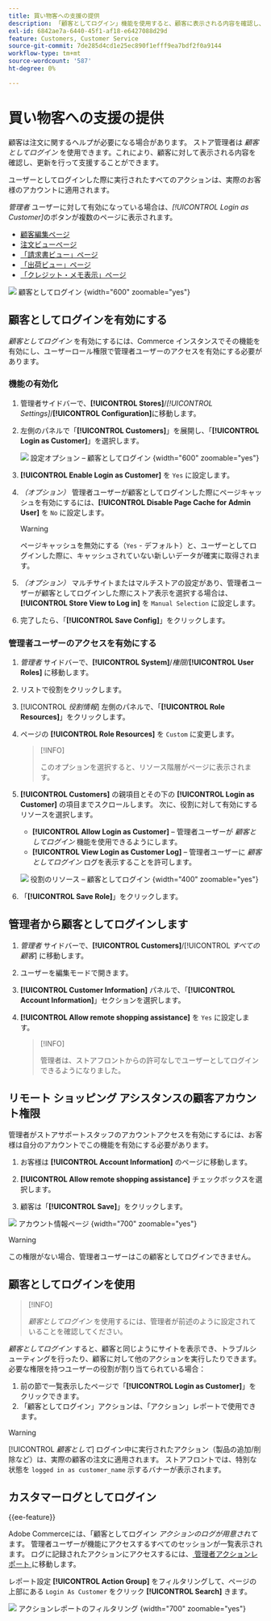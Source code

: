 ```yaml
---
title: 買い物客への支援の提供
description: 「顧客としてログイン」機能を使用すると、顧客に表示される内容を確認し、顧客に代わって更新を行うことができます。
exl-id: 6842ae7a-6440-45f1-af18-e6427088d29d
feature: Customers, Customer Service
source-git-commit: 7de285d4cd1e25ec890f1efff9ea7bdf2f0a9144
workflow-type: tm+mt
source-wordcount: '587'
ht-degree: 0%

---
```


# 買い物客への支援の提供

顧客は注文に関するヘルプが必要になる場合があります。 ストア管理者は _顧客としてログイン_ を使用できます。これにより、顧客に対して表示される内容を確認し、更新を行って支援することができます。

ユーザーとしてログインした際に実行されたすべてのアクションは、実際のお客様のアカウントに適用されます。

_管理者_ ユーザーに対して有効になっている場合は、_[!UICONTROL Login as Customer]_&#x200B;のボタンが複数のページに表示されます。

* [顧客編集ページ](../customers/update-account.md)
* [注文ビューページ](../stores-purchase/order-processing.md)
* [「請求書ビュー」ページ](../stores-purchase/invoices.md)
* [「出荷ビュー」ページ](../stores-purchase/shipments.md)
* [「クレジット・メモ表示」ページ](../stores-purchase/credit-memo-create.md)

![&#x200B; 顧客としてログイン &#x200B;](assets/login-as-customer.png){width="600" zoomable="yes"}

## 顧客としてログインを有効にする

_顧客としてログイン_ を有効にするには、Commerce インスタンスでその機能を有効にし、ユーザーロール権限で管理者ユーザーのアクセスを有効にする必要があります。

### 機能の有効化

1. 管理者サイドバーで、**[!UICONTROL Stores]**/_[!UICONTROL Settings]_/**[!UICONTROL Configuration]**&#x200B;に移動します。

1. 左側のパネルで「**[!UICONTROL Customers]**」を展開し、「**[!UICONTROL Login as Customer]**」を選択します。

   ![&#x200B; 設定オプション – 顧客としてログイン &#x200B;](../configuration-reference/customers/assets/login-as-customer.png){width="600" zoomable="yes"}

1. **[!UICONTROL Enable Login as Customer]** を `Yes` に設定します。

1. _（オプション）_ 管理者ユーザーが顧客としてログインした際にページキャッシュを有効にするには、**[!UICONTROL Disable Page Cache for Admin User]** を `No` に設定します。

   >[!WARNING]
   >
   > ページキャッシュを無効にする（`Yes` - デフォルト）と、ユーザーとしてログインした際に、キャッシュされていない新しいデータが確実に取得されます。

1. _（オプション）_ マルチサイトまたはマルチストアの設定があり、管理者ユーザーが顧客としてログインした際にストア表示を選択する場合は、**[!UICONTROL Store View to Log in]** を `Manual Selection` に設定します。

1. 完了したら、「**[!UICONTROL Save Config]**」をクリックします。

### 管理者ユーザーのアクセスを有効にする

1. _管理者_ サイドバーで、**[!UICONTROL System]**/_権限_/**[!UICONTROL User Roles]** に移動します。

1. リストで役割をクリックします。

1. [!UICONTROL _役割情報_] 左側のパネルで、「**[!UICONTROL Role Resources]**」をクリックします。

1. ページの **[!UICONTROL Role Resources]** を `Custom` に変更します。

   >[!INFO]
   >
   > このオプションを選択すると、リソース階層がページに表示されます。

1. **[!UICONTROL Customers]** の親項目とその下の **[!UICONTROL Login as Customer]** の項目までスクロールします。 次に、役割に対して有効にするリソースを選択します。

   * **[!UICONTROL Allow Login as Customer]** – 管理者ユーザーが _顧客としてログイン_ 機能を使用できるようにします。
   * **[!UICONTROL View Login as Customer Log]** – 管理者ユーザーに _顧客としてログイン_ ログを表示することを許可します。

   ![&#x200B; 役割のリソース – 顧客としてログイン &#x200B;](assets/customers-login-as-customer-role-resources.png){width="400" zoomable="yes"}

1. 「**[!UICONTROL Save Role]**」をクリックします。

## 管理者から顧客としてログインします

1. _管理者_ サイドバーで、**[!UICONTROL Customers]**/[!UICONTROL _すべての顧客_] に移動します。

1. ユーザーを編集モードで開きます。

1. **[!UICONTROL Customer Information]** パネルで、「**[!UICONTROL Account Information]**」セクションを選択します。

1. **[!UICONTROL Allow remote shopping assistance]** を `Yes` に設定します。

   >[!INFO]
   >
   >管理者は、ストアフロントからの許可なしでユーザーとしてログインできるようになりました。

## リモート ショッピング アシスタンスの顧客アカウント権限

管理者がストアサポートスタッフのアカウントアクセスを有効にするには、お客様は自分のアカウントでこの機能を有効にする必要があります。

1. お客様は **[!UICONTROL Account Information]** のページに移動します。

1. **[!UICONTROL Allow remote shopping assistance]** チェックボックスを選択します。

1. 顧客は「**[!UICONTROL Save]**」をクリックします。

![&#x200B; アカウント情報ページ &#x200B;](assets/permission.png){width="700" zoomable="yes"}

>[!WARNING]
>
>この権限がない場合、管理者ユーザーはこの顧客としてログインできません。

## 顧客としてログインを使用

>[!INFO]
>
>_顧客としてログイン_ を使用するには、管理者が前述のように設定されていることを確認してください。

_顧客としてログイン_ すると、顧客と同じようにサイトを表示でき、トラブルシューティングを行ったり、顧客に対して他のアクションを実行したりできます。 必要な権限を持つユーザーの役割が割り当てられている場合：

1. 前の節で一覧表示したページで「**[!UICONTROL Login as Customer]**」をクリックできます。
1. 「顧客としてログイン」アクションは、「アクション」レポートで使用できます。

>[!WARNING]
>
>[!UICONTROL _顧客として_] ログイン中に実行されたアクション（製品の追加/削除など）は、実際の顧客の注文に適用されます。 ストアフロントでは、特別な状態を `logged in as customer_name` 示するバナーが表示されます。

## カスタマーログとしてログイン

{{ee-feature}}

Adobe Commerceには、「顧客としてログイン _アクションのログが用意されて_ ます。 管理者ユーザーが機能にアクセスするすべてのセッションが一覧表示されます。 ログに記録されたアクションにアクセスするには、[&#x200B; 管理者アクションレポート &#x200B;](../systems/action-log-report.md) に移動します。

レポート設定 **[!UICONTROL Action Group]** をフィルタリングして、ページの上部にある `Login As Customer` をクリック **[!UICONTROL Search]** きます。

![&#x200B; アクションレポートのフィルタリング &#x200B;](assets/customers-login-as-customer-log-filter.png){width="700" zoomable="yes"}
